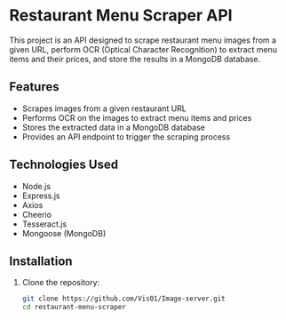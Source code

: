 # Restaurant Menu Scraper API

This project is an API designed to scrape restaurant menu images from a given URL, perform OCR (Optical Character Recognition) to extract menu items and their prices, and store the results in a MongoDB database.

## Features

- Scrapes images from a given restaurant URL
- Performs OCR on the images to extract menu items and prices
- Stores the extracted data in a MongoDB database
- Provides an API endpoint to trigger the scraping process

## Technologies Used

- Node.js
- Express.js
- Axios
- Cheerio
- Tesseract.js
- Mongoose (MongoDB)

## Installation

1. Clone the repository:
   ```bash
   git clone https://github.com/Vis01/Image-server.git
   cd restaurant-menu-scraper
